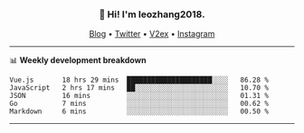 <h3 align="center">👋 Hi! I'm leozhang2018.</h3>
<p align="center">
  <a href="https://code.leozhang2018.me">Blog</a> •
  <a href="https://twitter.com/leozhang2018">Twitter</a> •
  <a href="https://www.v2ex.com/member/leozhang">V2ex</a> •
  <a href="https://www.instagram.com/leozhanghere">Instagram</a>
</p>

-------

📊 **Weekly development breakdown**
<!--START_SECTION:waka-->
```text
Vue.js       18 hrs 29 mins  █████████████████████░░░░   86.28 % 
JavaScript   2 hrs 17 mins   ██░░░░░░░░░░░░░░░░░░░░░░░   10.70 % 
JSON         16 mins         ░░░░░░░░░░░░░░░░░░░░░░░░░   01.31 % 
Go           7 mins          ░░░░░░░░░░░░░░░░░░░░░░░░░   00.62 % 
Markdown     6 mins          ░░░░░░░░░░░░░░░░░░░░░░░░░   00.50 %
```
<!--END_SECTION:waka-->
-------
